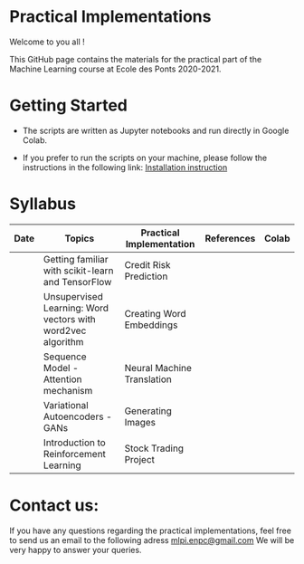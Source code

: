 # Practical Implementations 

Welcome to you all !

This GitHub page contains the materials for the practical part of the Machine Learning course at Ecole des Ponts 2020-2021.



# Getting Started
* The scripts are written as Jupyter notebooks and run directly in Google Colab.

* If you prefer to run the scripts on your machine, please follow the instructions in the following link: [Installation instruction](https://colab.research.google.com/drive/1GtAF3kuPGDhxRYacLVUMm5S8f1uBA_oM?usp=sharing)


# Syllabus

| Date  | Topics | Practical Implementation | References | Colab | 
|----------- | ----------- | ----------- | ----------- | ----------- |
| | Getting familiar with scikit-learn and TensorFlow | Credit Risk Prediction | | | 
| | Unsupervised Learning: Word vectors with word2vec algorithm | Creating Word Embeddings| | | 
| | Sequence Model - Attention mechanism | Neural Machine Translation | | | 
| | Variational Autoencoders - GANs | Generating Images | | |
| | Introduction to Reinforcement Learning | Stock Trading Project | | | 


# Contact us:
If you have any questions regarding the practical implementations, feel free to send us an email to the following adress mlpi.enpc@gmail.com
We will be very happy to answer your queries.
